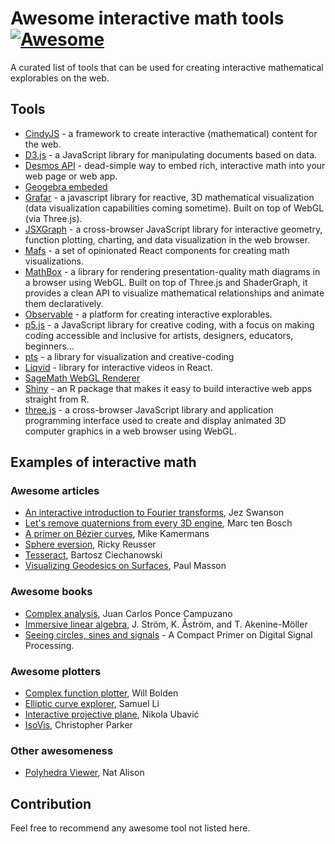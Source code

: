 # Awesome interactive math tools [![Awesome](https://awesome.re/badge.svg)](https://awesome.re)

A curated list of tools that can be used for creating interactive mathematical explorables on the web. 

## Tools

 - [CindyJS](https://cindyjs.org/) - a framework to create interactive (mathematical) content for the web.
 - [D3.js](https://d3js.org/) - a JavaScript library for manipulating documents based on data.
 - [Desmos API](https://www.desmos.com/api/) - dead-simple way to embed rich, interactive math into your web page or web app.
 - [Geogebra embeded](https://wiki.geogebra.org/en/Embedding_in_Webpages)
 - [Grafar](https://thoughtspile.github.io/grafar/) - a javascript library for reactive, 3D mathematical visualization (data visualization capabilities coming sometime). Built on top of WebGL (via Three.js).
 - [JSXGraph](http://jsxgraph.org/wp/index.html) - a cross-browser JavaScript library for interactive geometry, function plotting, charting, and data visualization in the web browser.
 - [Mafs](https://mafs.dev/) - a set of opinionated React components for creating math visualizations.
 - [MathBox](https://gitgud.io/unconed/mathbox) - a library for rendering presentation-quality math diagrams in a browser using WebGL. Built on top of Three.js and ShaderGraph, it provides a clean API to visualize mathematical relationships and animate them declaratively.
 - [Observable](https://observablehq.com/) - a platform for creating interactive explorables.
 - [p5.js](https://p5js.org/) - a JavaScript library for creative coding, with a focus on making coding accessible and inclusive for artists, designers, educators, beginners...
 - [pts](https://ptsjs.org/) - a library for visualization and creative-coding 
 - [Liqvid](https://liqvidjs.org/) - library for interactive videos in React.
 - [SageMath WebGL Renderer](https://doc.sagemath.org/html/en/reference/plot3d/threejs.html)
 - [Shiny](https://shiny.rstudio.com/) - an R package that makes it easy to build interactive web apps straight from R.
 - [three.js](https://threejs.org) - a cross-browser JavaScript library and application programming interface used to create and display animated 3D computer graphics in a web browser using WebGL.

## Examples of interactive math

### Awesome articles

 - [An interactive introduction to Fourier transforms](https://www.jezzamon.com/fourier/index.html), Jez Swanson
 - [Let's remove quaternions from every 3D engine](https://marctenbosch.com/quaternions/), Marc ten Bosch
 - [A primer on Bézier curves](https://pomax.github.io/bezierinfo/), Mike Kamermans
 - [Sphere eversion](https://rreusser.github.io/explorations/sphere-eversion/), Ricky Reusser
 - [Tesseract](https://ciechanow.ski/tesseract/), Bartosz Ciechanowski
 - [Visualizing Geodesics on Surfaces](https://analyticphysics.com/General%20Relativity/Visualizing%20Geodesics%20on%20Surfaces.htm), Paul Masson

### Awesome books

 - [Complex analysis](https://complex-analysis.com/), Juan Carlos Ponce Campuzano
 - [Immersive linear algebra](http://immersivemath.com/ila/index.html), J. Ström, K. Åström, and T. Akenine-Möller
 - [Seeing circles, sines and signals](https://jackschaedler.github.io/circles-sines-signals/) - A Compact Primer on Digital Signal Processing.

### Awesome plotters

 - [Complex function plotter](https://people.ucsc.edu/~wbolden/complex/#z), Will Bolden
 - [Elliptic curve explorer](https://samuelj.li/elliptic-curve-explorer/), Samuel Li
 - [Interactive projective plane](https://ubavic.rs/work/interactive_projective_plane/?lang=en), Nikola Ubavić
 - [IsoVis](https://rawgit.com/csp256/IsoVis/master/IsoVis.html), Christopher Parker 

### Other awesomeness

 - [Polyhedra Viewer](https://polyhedra.tessera.li/), Nat Alison


## Contribution

Feel free to recommend any awesome tool not listed here.
